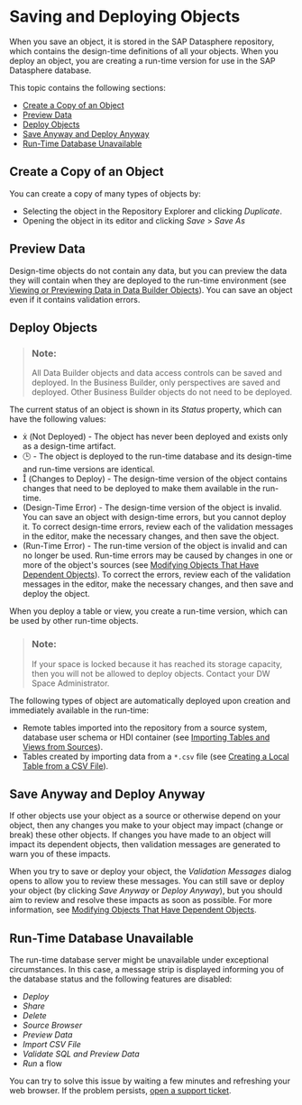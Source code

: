 <!-- loio7c0b560e2cb94eea86219d78d87f9623 -->

<link rel="stylesheet" type="text/css" href="../css/sap-icons.css"/>

# Saving and Deploying Objects

When you save an object, it is stored in the SAP Datasphere repository, which contains the design-time definitions of all your objects. When you deploy an object, you are creating a run-time version for use in the SAP Datasphere database.

This topic contains the following sections:

-   [Create a Copy of an Object](saving-and-deploying-objects-7c0b560.md#loio7c0b560e2cb94eea86219d78d87f9623__section_create_a_copy)
-   [Preview Data](saving-and-deploying-objects-7c0b560.md#loio7c0b560e2cb94eea86219d78d87f9623__section_preview_data)
-   [Deploy Objects](saving-and-deploying-objects-7c0b560.md#loio7c0b560e2cb94eea86219d78d87f9623__section_deploy_objects)
-   [Save Anyway and Deploy Anyway](saving-and-deploying-objects-7c0b560.md#loio7c0b560e2cb94eea86219d78d87f9623__section_save_anyway)
-   [Run-Time Database Unavailable](saving-and-deploying-objects-7c0b560.md#loio7c0b560e2cb94eea86219d78d87f9623__section_database_unavailable)



<a name="loio7c0b560e2cb94eea86219d78d87f9623__section_create_a_copy"/>

## Create a Copy of an Object

You can create a copy of many types of objects by:

-   Selecting the object in the Repository Explorer and clicking *Duplicate*.
-   Opening the object in its editor and clicking *Save* \> *Save As*



<a name="loio7c0b560e2cb94eea86219d78d87f9623__section_preview_data"/>

## Preview Data

Design-time objects do not contain any data, but you can preview the data they will contain when they are deployed to the run-time environment \(see [Viewing or Previewing Data in Data Builder Objects](../viewing-or-previewing-data-in-data-builder-objects-b338e4a.md)\). You can save an object even if it contains validation errors.



<a name="loio7c0b560e2cb94eea86219d78d87f9623__section_deploy_objects"/>

## Deploy Objects

> ### Note:  
> All Data Builder objects and data access controls can be saved and deployed. In the Business Builder, only perspectives are saved and deployed. Other Business Builder objects do not need to be deployed.

The current status of an object is shown in its *Status* property, which can have the following values:

-   <span class="SAP-icons-V5"></span> \(Not Deployed\) - The object has never been deployed and exists only as a design-time artifact.
-   :clock3: - The object is deployed to the run-time database and its design-time and run-time versions are identical.
-   <span class="SAP-icons-V5"></span> \(Changes to Deploy\) - The design-time version of the object contains changes that need to be deployed to make them available in the run-time.
-   \(Design-Time Error\) - The design-time version of the object is invalid. You can save an object with design-time errors, but you cannot deploy it. To correct design-time errors, review each of the validation messages in the editor, make the necessary changes, and then save the object.
-   \(Run-Time Error\) - The run-time version of the object is invalid and can no longer be used. Run-time errors may be caused by changes in one or more of the object's sources \(see [Modifying Objects That Have Dependent Objects](modifying-objects-that-have-dependent-objects-f315863.md)\). To correct the errors, review each of the validation messages in the editor, make the necessary changes, and then save and deploy the object.

When you deploy a table or view, you create a run-time version, which can be used by other run-time objects.

> ### Note:  
> If your space is locked because it has reached its storage capacity, then you will not be allowed to deploy objects. Contact your DW Space Administrator.

The following types of object are automatically deployed upon creation and immediately available in the run-time:

-   Remote tables imported into the repository from a source system, database user schema or HDI container \(see [Importing Tables and Views from Sources](../Acquiring-and-Preparing-Data-in-the-Data-Builder/importing-tables-and-views-from-sources-7c4acd3.md)\).
-   Tables created by importing data from a `*.csv` file \(see [Creating a Local Table from a CSV File](../Acquiring-and-Preparing-Data-in-the-Data-Builder/creating-a-local-table-from-a-csv-file-8bba251.md)\).



<a name="loio7c0b560e2cb94eea86219d78d87f9623__section_save_anyway"/>

## Save Anyway and Deploy Anyway

If other objects use your object as a source or otherwise depend on your object, then any changes you make to your object may impact \(change or break\) these other objects. If changes you have made to an object will impact its dependent objects, then validation messages are generated to warn you of these impacts.

When you try to save or deploy your object, the *Validation Messages* dialog opens to allow you to review these messages. You can still save or deploy your object \(by clicking *Save Anyway* or *Deploy Anyway*\), but you should aim to review and resolve these impacts as soon as possible. For more information, see [Modifying Objects That Have Dependent Objects](modifying-objects-that-have-dependent-objects-f315863.md).



<a name="loio7c0b560e2cb94eea86219d78d87f9623__section_database_unavailable"/>

## Run-Time Database Unavailable

The run-time database server might be unavailable under exceptional circumstances. In this case, a message strip is displayed informing you of the database status and the following features are disabled:

-   *Deploy*
-   *Share*
-   *Delete*
-   *Source Browser*
-   *Preview Data*
-   *Import CSV File*
-   *Validate SQL and Preview Data*
-   *Run* a flow

You can try to solve this issue by waiting a few minutes and refreshing your web browser. If the problem persists, [open a support ticket](https://launchpad.support.sap.com/#incident/solution).

